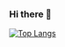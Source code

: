 ### Hi there 👋

<!--
**bilkefpv/bilkefpv** is a ✨ _special_ ✨ repository because its `README.md` (this file) appears on your GitHub profile.

Here are some ideas to get you started:

- 🔭 I’m currently working on ...
- 🌱 I’m currently learning ...
- 👯 I’m looking to collaborate on ...
- 🤔 I’m looking for help with ...
- 💬 Ask me about ...
- 📫 How to reach me: ...
- 😄 Pronouns: ...
- ⚡ Fun fact: ...
-->
[![Top Langs](https://https://github-readme-stats-hygzpl9ji-bilkefpv.vercel.app/api/top-langs/?username=bilkefpv)](https://github.com/anuraghazra/github-readme-stats)
